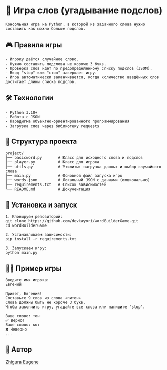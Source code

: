# 📝 Игра слов (угадывание подслов)
```
Консольная игра на Python, в которой из заданного слова нужно составить как можно больше подслов.
```
## 🎮 Правила игры
```
- Игроку даётся случайное слово.
- Нужно составить подслова не короче 3 букв.
- Проверка слов идёт по предопределённому списку подслов (JSON).
- Ввод "stop" или "стоп" завершает игру.
- Игра автоматически заканчивается, когда количество введённых слов достигает длины списка подслов.
```
## 🛠 Технологии
```
- Python 3.10+
- Работа с JSON
- Парадигма объектно-ориентированного программирования
- Загрузка слов через библиотеку requests
```
## 📂 Структура проекта
```
project/
├── basicword.py       # Класс для исходного слова и подслов
├── player.py          # Класс для игрока
├── utils.py           # Утилиты: загрузка данных и выбор случайного слова
├── main.py            # Основной файл запуска игры
├── words.json         # Локальный JSON с данными (опционально)
├── requirements.txt   # Список зависимостей
└── README.md          # Документация
```


## 🚀 Установка и запуск
```
1. Клонируем репозиторий:
git clone https://github.com/devkayori/wordBuilderGame.git
cd wordBuilderGame

2. Устанавливаем зависимости:
pip install -r requirements.txt

3. Запускаем игру:
python main.py
```
## 🧑‍💻 Пример игры

```
Введите имя игрока:
Евгений

Привет, Евгений!
Составьте 9 слов из слова «питон»
Слова должны быть не короче 3 букв.
Чтобы закончить игру, угадайте все слова или напишите 'stop'.

Ваше слово: тон
✅ Верно!
Ваше слово: кот
❌ Неверно
...
```

## 👤 Автор

[Zhigura Eugene](https://github.com/devkayori)
